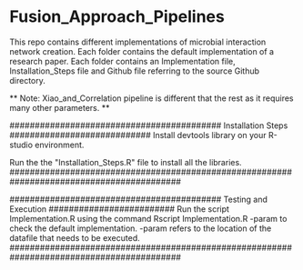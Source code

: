 # Fusion_Approach_Pipelines
 This repo contains different implementations of microbial interaction network creation.
Each folder contains the default implementation of a research paper. Each folder contains
an Implementation file, Installation_Steps file and Github file referring to the source Github directory.

** Note: Xiao_and_Correlation pipeline is different that the rest as it requires many other
parameters. **

########################################## Installation Steps ############################
Install devtools library on your R-studio environment.

Run the the "Installation_Steps.R" file to install all the libraries.
##########################################################################################

########################################## Testing and Execution #########################
Run the script Implementation.R using the command Rscript Implementation.R -param 
to check the default implementation.
-param refers to the location of the datafile that needs to be executed.
##########################################################################################
 
